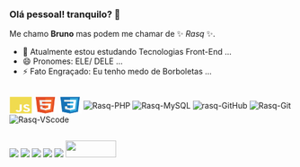 ### Olá pessoal! tranquilo? 👋

Me chamo **Bruno** mas podem me chamar de ✨ _Rasq_ ✨. 

- 🌱 Atualmente estou estudando Tecnologias Front-End ...
- 😄 Pronomes: ELE/ DELE ...
- ⚡ Fato Engraçado: Eu tenho medo de Borboletas ...

<div style="display: inline_block"><br>
  <img align="center" alt="Rasq-Js" height="30" width="40" src="https://raw.githubusercontent.com/devicons/devicon/master/icons/javascript/javascript-plain.svg">
  <img align="center" alt="Rasq-HTML" height="30" width="40" src="https://raw.githubusercontent.com/devicons/devicon/master/icons/html5/html5-original.svg">
  <img align="center" alt="Rasq-CSS" height="30" width="40" src="https://raw.githubusercontent.com/devicons/devicon/master/icons/css3/css3-original.svg">
  <img align="center" alt="Rasq-PHP" height="30" width="70" src="https://img.shields.io/badge/PHP-777BB4?style=for-the-badge&logo=php&logoColor=white">
  <img align="center" alt="Rasq-MySQL" height="30" width="90" src="https://img.shields.io/badge/MySQL-00000F?style=for-the-badge&logo=mysql&logoColor=white">
  <img align="center" alt="rasq-GitHub" height="30" width="90" src="https://img.shields.io/badge/GitHub-100000?style=for-the-badge&logo=github&logoColor=white">
  <img align="center" alt="Rasq-Git" height="30" width="40" src="https://cdn.jsdelivr.net/gh/devicons/devicon/icons/git/git-original.svg">
  <img align="center" alt="Rasq-VScode" height="30" width="40" src="https://cdn.jsdelivr.net/gh/devicons/devicon/icons/vscode/vscode-original.svg" >
</div>

##

<div> 
  
 <a href="https://www.instagram.com/rasquinha___/" target="_blank"><img src="https://img.shields.io/badge/-Instagram-%23E4405F?style=for-the-badge&logo=instagram&logoColor=white" target="_blank"></a>
 <a href="Silver_Back_#3336" target="_blank"><img src="https://img.shields.io/badge/Discord-7289DA?style=for-the-badge&logo=discord&logoColor=white" target="_blank"></a> 
 <a href="brunodiasrasquinha@gmail.com" target="_blank"><img src="https://img.shields.io/badge/-Gmail-%23333?style=for-the-badge&logo=gmail&logoColor=white" target="_blank"></a>
 <a href="+55 48 99612-3814" target="_blank"><img src="https://img.shields.io/badge/WhatsApp-25D366?style=for-the-badge&logo=whatsapp&logoColor=white" target="_blank"></a>
 <a href="https://github.com/Bruno-rasq" target="_blank"><img src="https://img.shields.io/badge/GitHub-100000?style=for-the-badge&logo=github&logoColor=white" target="_blank"></a>
 <a href="https://yonebayashiduh.artstation.com/" target="_blank"><img height="30" width="90" src="https://media.discordapp.net/attachments/759134066926288929/1081072667538501684/98_Sem_Titulo.png">
</div>
